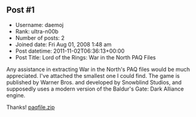 ## Post #1
- Username: daemoj
- Rank: ultra-n00b
- Number of posts: 2
- Joined date: Fri Aug 01, 2008 1:48 am
- Post datetime: 2011-11-02T06:36:13+00:00
- Post Title: Lord of the Rings: War in the North PAQ Files

Any assistance in extracting War in the North's PAQ files would be much appreciated.  I've attached the smallest one I could find.  The game is published by Warner Bros. and developed by Snowblind Studios, and supposedly uses a modern version of the Baldur's Gate: Dark Alliance engine.

Thanks!
[paqfile.zip](https://xentaxbackup.github.io/file/4822_paqfile.zip)
